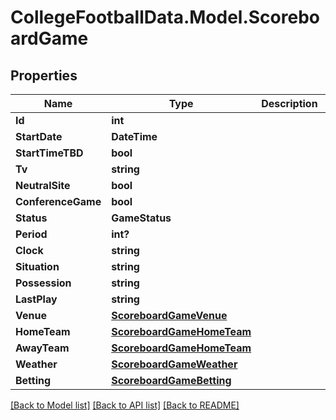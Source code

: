 # CollegeFootballData.Model.ScoreboardGame

## Properties

Name | Type | Description | Notes
------------ | ------------- | ------------- | -------------
**Id** | **int** |  | 
**StartDate** | **DateTime** |  | 
**StartTimeTBD** | **bool** |  | 
**Tv** | **string** |  | 
**NeutralSite** | **bool** |  | 
**ConferenceGame** | **bool** |  | 
**Status** | **GameStatus** |  | 
**Period** | **int?** |  | 
**Clock** | **string** |  | 
**Situation** | **string** |  | 
**Possession** | **string** |  | 
**LastPlay** | **string** |  | 
**Venue** | [**ScoreboardGameVenue**](ScoreboardGameVenue.md) |  | 
**HomeTeam** | [**ScoreboardGameHomeTeam**](ScoreboardGameHomeTeam.md) |  | 
**AwayTeam** | [**ScoreboardGameHomeTeam**](ScoreboardGameHomeTeam.md) |  | 
**Weather** | [**ScoreboardGameWeather**](ScoreboardGameWeather.md) |  | 
**Betting** | [**ScoreboardGameBetting**](ScoreboardGameBetting.md) |  | 

[[Back to Model list]](../README.md#documentation-for-models) [[Back to API list]](../README.md#documentation-for-api-endpoints) [[Back to README]](../README.md)

